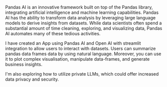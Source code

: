Pandas AI is an innovative framework built on top of the Pandas library, integrating artificial intelligence and machine learning capabilities. Pandas AI has the ability to transform data analysis by leveraging large language models to derive insights from datasets. While data scientists often spend a substantial amount of time cleaning, exploring, and visualizing data, Pandas AI automates many of these tedious activities. 

I have created an App using Pandas AI and Open AI with streamlit integration to allow users to interact with datasets. Users can summarize pandas data frames data by using natural language. Moreover, you can use it to plot complex visualisation, manipulate data-frames, and generate business insights. 

 I'm also exploring how to utilize private LLMs, which could offer increased data privacy and security. 
